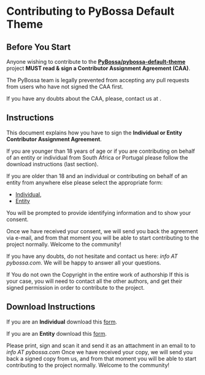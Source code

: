 # Contributing to PyBossa Default Theme

## Before You Start

Anyone wishing to contribute to the **[PyBossa/pybossa-default-theme](https://github.com/PyBossa/pybossa-default-theme)** project 
**MUST read & sign a Contributor Assignment Agreement (CAA)**. 

The PyBossa team is legally prevented from accepting any pull requests from users who have not signed the CAA first.

If you have any doubts about the CAA, please, contact us at <info AT pybossa DOT com>.

## Instructions

This document explains how you have to sign the **Individual or Entity Contributor Assignment Agreement**. 

If you are younger than 18 years of age or if you are contributing on behalf of an entity or individual from South Africa or Portugal please follow the download instructions (last section). 

If you are older than 18 and an individual or contributing on behalf of an entity from anywhere else please select the appropriate form:

* [Individual](https://docs.google.com/forms/d/1Hm3d1CylEvvuZ9TiQKoy9U8qBUMbQ1t5IiWum4tecJU/viewform), 
* [Entity](https://docs.google.com/forms/d/1IBUu6HAr1hdQlgv9SJ6FluoypjK-_SLAxnuEt5q7nug/viewform)
 
You will be prompted to provide identifying information and to show your consent.

Once we have received your consent, we will send you back the agreement via e-mail, and from that moment you will be able to start contributing to the project normally. Welcome to the community!

If you have any doubts, do not hesitate and contact us here: *info AT pybossa.com*. We will be happy to answer all your questions.

If You do not own the Copyright in the entire work of authorship
If this is your case, you will need to contact all the other authors, and get their signed permission in order to contribute to the project.

## Download Instructions

If you are an **Individual** download this [form](https://dl.dropboxusercontent.com/u/27667029/PyBossaIndividualContributorAssignmentAgreement.pdf).

If you are an **Entity** download this [form](https://dl.dropboxusercontent.com/u/27667029/PyBossaEntityContributorAssignmentAgreement.pdf).

Please print, sign and scan it and send it as an attachment in an email to  to *info AT pybossa.com* Once we have received your copy, we will send you back a signed copy from us, and from that moment you will be able to start contributing to the project normally. Welcome to the community!
